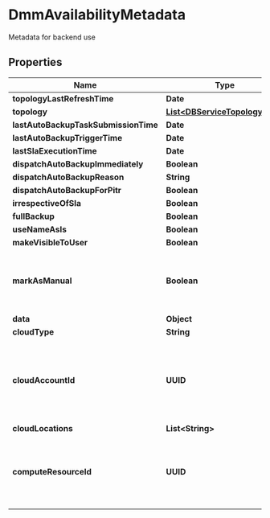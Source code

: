 

# DmmAvailabilityMetadata

Metadata for backend use

## Properties

Name | Type | Description | Notes
------------ | ------------- | ------------- | -------------
**topologyLastRefreshTime** | **Date** |  |  [optional]
**topology** | [**List&lt;DBServiceTopologyOps&gt;**](DBServiceTopologyOps.md) |  |  [optional]
**lastAutoBackupTaskSubmissionTime** | **Date** |  |  [optional]
**lastAutoBackupTriggerTime** | **Date** |  |  [optional]
**lastSlaExecutionTime** | **Date** |  |  [optional]
**dispatchAutoBackupImmediately** | **Boolean** |  |  [optional]
**dispatchAutoBackupReason** | **String** |  |  [optional]
**dispatchAutoBackupForPitr** | **Boolean** |  |  [optional]
**irrespectiveOfSla** | **Boolean** |  |  [optional]
**fullBackup** | **Boolean** |  |  [optional]
**useNameAsIs** | **Boolean** |  |  [optional]
**makeVisibleToUser** | **Boolean** |  |  [optional]
**markAsManual** | **Boolean** | If the snapshot should be marked as a manual snapshot. |  [optional]
**data** | **Object** |  |  [optional]
**cloudType** | **String** |  |  [optional]
**cloudAccountId** | **UUID** | The cloud account Id, where the database backups should be made available to |  [optional]
**cloudLocations** | **List&lt;String&gt;** |  |  [optional]
**computeResourceId** | **UUID** | The compute resource on which this snapshot would be or is taken |  [optional]



